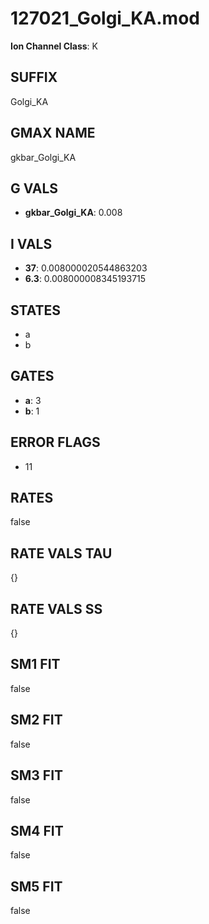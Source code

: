 # 127021_Golgi_KA.mod

**Ion Channel Class**: K

## SUFFIX

Golgi_KA

## GMAX NAME

gkbar_Golgi_KA

## G VALS

- **gkbar_Golgi_KA**: 0.008

## I VALS

- **37**: 0.008000020544863203
- **6.3**: 0.008000008345193715

## STATES

- a
- b

## GATES

- **a**: 3
- **b**: 1

## ERROR FLAGS

- 11

## RATES

false

## RATE VALS TAU

{}

## RATE VALS SS

{}

## SM1 FIT

false

## SM2 FIT

false

## SM3 FIT

false

## SM4 FIT

false

## SM5 FIT

false
